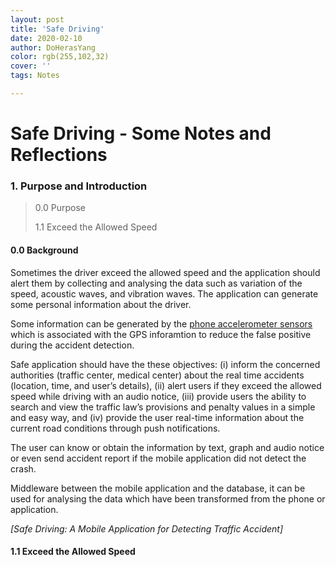 ```yaml
---
layout: post
title: 'Safe Driving'
date: 2020-02-10
author: DoHerasYang
color: rgb(255,102,32)
cover: ''
tags: Notes

---
```


# Safe Driving - Some Notes and Reflections



### 1. Purpose and Introduction

>0.0 Purpose
>
>1.1 Exceed the Allowed Speed
>
>

#### 0.0 Background 

Sometimes the driver exceed the allowed speed and the application should alert them by collecting and analysing the data such as variation of the speed, acoustic waves, and vibration waves. The application can generate some personal information about the driver.

Some information can be generated by the <u>phone accelerometer sensors</u> which is associated with the GPS inforamtion to reduce the false positive during the accident detection.

Safe application should have the these objectives: (i) inform the concerned authorities (traffic center, medical center) about the real time accidents (location, time, and user’s details), (ii) alert users if they exceed the allowed speed while driving with an audio notice, (iii) provide users the ability to search and view the 
traffic law’s provisions and penalty values in a simple and easy way, and (iv) provide the user real-time information about the current road conditions through push notifications.

The user can know or obtain the information by text, graph and audio notice or even send accident report if the mobile application did not detect the crash.

Middleware between the mobile application and the database, it can be used for analysing the data which have been transformed from the phone or application.

*[Safe Driving: A Mobile Application for Detecting Traffic Accident]*



#### 1.1 Exceed the Allowed Speed

